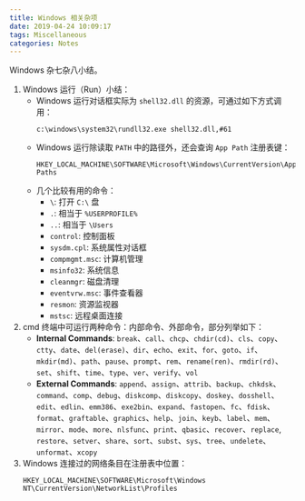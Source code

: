 ```yaml
---
title: Windows 相关杂项
date: 2019-04-24 10:09:17
tags: Miscellaneous
categories: Notes
---
```


Windows 杂七杂八小结。

<!-- more -->

1. Windows 运行（Run）小结：
   - Windows 运行对话框实际为 `shell32.dll` 的资源，可通过如下方式调用：
     ```
     c:\windows\system32\rundll32.exe shell32.dll,#61
     ```
   - Windows 运行除读取 `PATH` 中的路径外，还会查询 `App Path` 注册表键：
     ```
     HKEY_LOCAL_MACHINE\SOFTWARE\Microsoft\Windows\CurrentVersion\App Paths
     ```
   - 几个比较有用的命令：
     - `\`: 打开 `C:\` 盘
     - `.`: 相当于 `%USERPROFILE%`
     - `..`: 相当于 `\Users`
     - `control`: 控制面板
     - `sysdm.cpl`: 系统属性对话框
     - `compmgmt.msc`: 计算机管理
     - `msinfo32`: 系统信息
     - `cleanmgr`: 磁盘清理
     - `eventvrw.msc`: 事件查看器
     - `resmon`: 资源监视器
     - `mstsc`: 远程桌面连接
1. cmd 终端中可运行两种命令：内部命令、外部命令，部分列举如下：
   - **Internal Commands**: `break`、`call`、`chcp`、`chdir(cd)`、`cls`、`copy`、`ctty`、`date`、`del(erase)`、`dir`、`echo`、`exit`、`for`、`goto`、`if`、`mkdir(md)`、`path`、`pause`、`prompt`、`rem`、`rename(ren)`、`rmdir(rd)`、``set``、`shift`、`time`、`type`、`ver`、`verify`、`vol`
   - **External Commands**: `append`、`assign`、`attrib`、`backup`、`chkdsk`、`command`、`comp`、`debug`、`diskcomp`、`diskcopy`、`doskey`、`dosshell`、`edit`、`edlin`、`emm386`、`exe2bin`、`expand`、`fastopen`、`fc`、`fdisk`、`format`、`graftable`、`graphics`、`help`、`join`、`keyb`、`label`、`mem`、`mirror`、`mode`、`more`、`nlsfunc`、`print`、`qbasic`、`recover`、`replace`, `restore`、`setver`、`share`、`sort`、`subst`、`sys`、`tree`、`undelete`、`unformat`、`xcopy`
1. Windows 连接过的网络条目在注册表中位置：
   ```
   HKEY_LOCAL_MACHINE\SOFTWARE\Microsoft\Windows NT\CurrentVersion\NetworkList\Profiles
   ```
